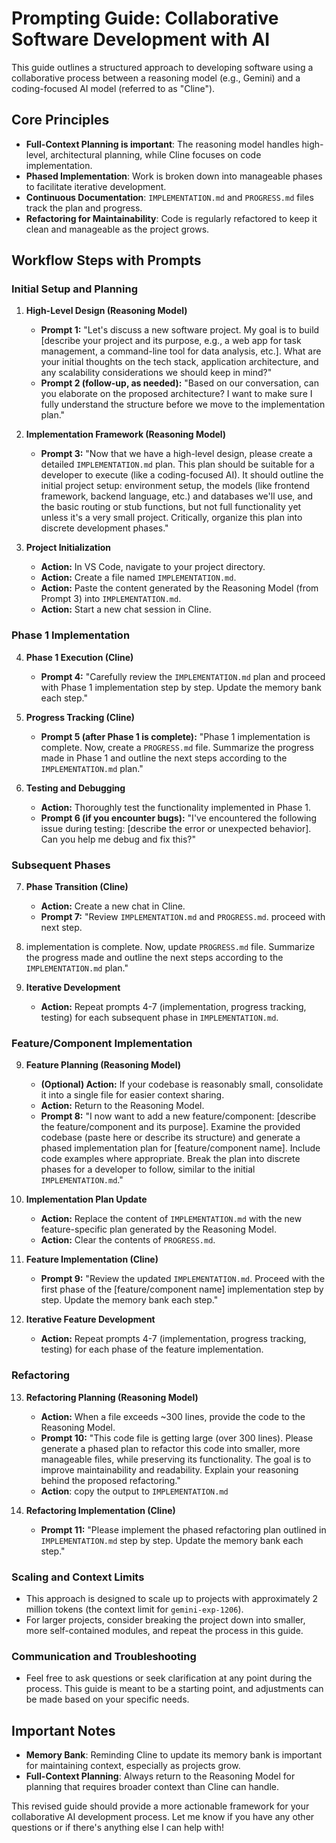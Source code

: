 # Prompting Guide: Collaborative Software Development with AI

This guide outlines a structured approach to developing software using a collaborative process between a reasoning model (e.g., Gemini) and a coding-focused AI model (referred to as "Cline").

## Core Principles

*   **Full-Context Planning is important**: The reasoning model handles high-level, architectural planning, while Cline focuses on code implementation.
*   **Phased Implementation**: Work is broken down into manageable phases to facilitate iterative development.
*   **Continuous Documentation**: `IMPLEMENTATION.md` and `PROGRESS.md` files track the plan and progress.
*   **Refactoring for Maintainability**: Code is regularly refactored to keep it clean and manageable as the project grows.

## Workflow Steps with Prompts

### Initial Setup and Planning


1. **High-Level Design (Reasoning Model)**

    *   **Prompt 1:**  "Let's discuss a new software project. My goal is to build [describe your project and its purpose, e.g., a web app for task management, a command-line tool for data analysis, etc.]. What are your initial thoughts on the tech stack, application architecture, and any scalability considerations we should keep in mind?"
    *   **Prompt 2 (follow-up, as needed):** "Based on our conversation, can you elaborate on the proposed architecture? I want to make sure I fully understand the structure before we move to the implementation plan."
2. **Implementation Framework (Reasoning Model)**

    *   **Prompt 3:** "Now that we have a high-level design, please create a detailed `IMPLEMENTATION.md` plan. This plan should be suitable for a developer to execute (like a coding-focused AI). It should outline the initial project setup: environment setup, the models (like frontend framework, backend language, etc.) and databases we'll use, and the basic routing or stub functions, but not full functionality yet unless it's a very small project. Critically, organize this plan into discrete development phases."
3. **Project Initialization**

    *   **Action:** In VS Code, navigate to your project directory.
    *   **Action:** Create a file named `IMPLEMENTATION.md`.
    *   **Action:** Paste the content generated by the Reasoning Model (from Prompt 3) into `IMPLEMENTATION.md`.
    *   **Action:** Start a new chat session in Cline.

### Phase 1 Implementation

4. **Phase 1 Execution (Cline)**

    *   **Prompt 4:** "Carefully review the `IMPLEMENTATION.md` plan and proceed with Phase 1 implementation step by step. Update the memory bank each step."
5. **Progress Tracking (Cline)**

    *   **Prompt 5 (after Phase 1 is complete):** "Phase 1 implementation is complete. Now, create a `PROGRESS.md` file. Summarize the progress made in Phase 1 and outline the next steps according to the `IMPLEMENTATION.md` plan."
6. **Testing and Debugging**

    *   **Action:** Thoroughly test the functionality implemented in Phase 1.
    *   **Prompt 6 (if you encounter bugs):** "I've encountered the following issue during testing: [describe the error or unexpected behavior]. Can you help me debug and fix this?"

### Subsequent Phases

7. **Phase Transition (Cline)**

    *   **Action:** Create a new chat in Cline.
    *   **Prompt 7:** "Review `IMPLEMENTATION.md` and `PROGRESS.md`.  proceed with next step.
8. implementation is complete. Now, update `PROGRESS.md` file. Summarize the progress made and outline the next steps according to the `IMPLEMENTATION.md` plan."
9. **Iterative Development**

    *   **Action:** Repeat prompts 4-7 (implementation, progress tracking, testing) for each subsequent phase in `IMPLEMENTATION.md`.

### Feature/Component Implementation

9. **Feature Planning (Reasoning Model)**

    *   **(Optional) Action:** If your codebase is reasonably small, consolidate it into a single file for easier context sharing.
    *   **Action:** Return to the Reasoning Model.
    *   **Prompt 8:**  "I now want to add a new feature/component: [describe the feature/component and its purpose]. Examine the provided codebase (paste here or describe its structure) and generate a phased implementation plan for \[feature/component name]. Include code examples where appropriate. Break the plan into discrete phases for a developer to follow, similar to the initial `IMPLEMENTATION.md`."
10. **Implementation Plan Update**

    *   **Action:** Replace the content of `IMPLEMENTATION.md` with the new feature-specific plan generated by the Reasoning Model.
    *   **Action:** Clear the contents of `PROGRESS.md`.
11. **Feature Implementation (Cline)**

    *   **Prompt 9:** "Review the updated `IMPLEMENTATION.md`. Proceed with the first phase of the \[feature/component name] implementation step by step. Update the memory bank each step."
12. **Iterative Feature Development**

    *   **Action:** Repeat prompts 4-7 (implementation, progress tracking, testing) for each phase of the feature implementation.

### Refactoring

13. **Refactoring Planning (Reasoning Model)**

    *   **Action:** When a file exceeds ~300 lines, provide the code to the Reasoning Model.
    *   **Prompt 10:** "This code file is getting large (over 300 lines). Please generate a phased plan to refactor this code into smaller, more manageable files, while preserving its functionality. The goal is to improve maintainability and readability. Explain your reasoning behind the proposed refactoring."
    *   **Action**: copy the output to `IMPLEMENTATION.md`
14. **Refactoring Implementation (Cline)**
    * **Prompt 11:** "Please implement the phased refactoring plan outlined in `IMPLEMENTATION.md` step by step. Update the memory bank each step."

### Scaling and Context Limits

*   This approach is designed to scale up to projects with approximately 2 million tokens (the context limit for `gemini-exp-1206`).
*   For larger projects, consider breaking the project down into smaller, more self-contained modules, and repeat the process in this guide.

### Communication and Troubleshooting

*   Feel free to ask questions or seek clarification at any point during the process. This guide is meant to be a starting point, and adjustments can be made based on your specific needs.

## Important Notes

*   **Memory Bank**: Reminding Cline to update its memory bank is important for maintaining context, especially as projects grow.
*   **Full-Context Planning**: Always return to the Reasoning Model for planning that requires broader context than Cline can handle.

This revised guide should provide a more actionable framework for your collaborative AI development process. Let me know if you have any other questions or if there's anything else I can help with!
